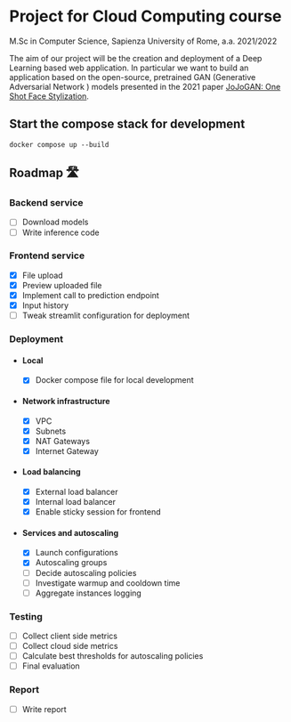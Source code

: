 # Project for Cloud Computing course
M.Sc in Computer Science, Sapienza University of Rome, a.a. 2021/2022

The aim of our project will be the creation and deployment of a Deep Learning based web application. In particular we want to build an application based on the open-source, pretrained GAN (Generative Adversarial Network ) models presented in the 2021 paper [JoJoGAN: One Shot Face Stylization](https://arxiv.org/abs/2112.11641).

## Start the compose stack for development
```
docker compose up --build
```

## Roadmap 🛣

### Backend service
- [ ] Download models
- [ ] Write inference code
### Frontend service
- [x] File upload
- [x] Preview uploaded file
- [x] Implement call to prediction endpoint
- [x] Input history
- [ ] Tweak streamlit configuration for deployment
### Deployment
- #### Local
  - [x] Docker compose file for local development
- #### Network infrastructure
  - [x] VPC
  - [x] Subnets
  - [x] NAT Gateways
  - [x] Internet Gateway
- #### Load balancing
  - [x] External load balancer
  - [x] Internal load balancer
  - [x] Enable sticky session for frontend
- #### Services and autoscaling
  - [x] Launch configurations
  - [x] Autoscaling groups
  - [ ] Decide autoscaling policies
  - [ ] Investigate warmup and cooldown time 
  - [ ] Aggregate instances logging
### Testing
- [ ] Collect client side metrics
- [ ] Collect cloud side metrics
- [ ] Calculate best thresholds for autoscaling policies
- [ ] Final evaluation
### Report
- [ ] Write report
